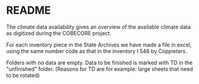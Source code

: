 # README

The climate data availability gives an overview of the available climate data as digitized during the COBECORE project.

For each inventory piece in the State Archives we have made a file in excel, using the same number code as that in the inventory I 546 by Coppieters.

Folders with no data are empty. Data to be finished is marked with TD in the "unfinished" folder. (Reasons for TD are for example: large sheets that need to be rotated)